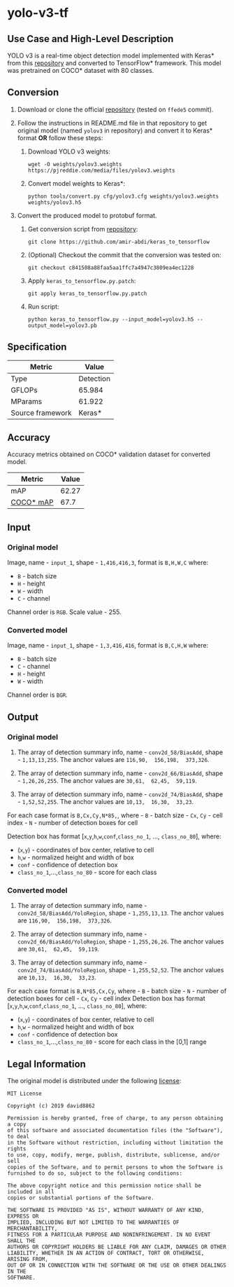 # yolo-v3-tf

## Use Case and High-Level Description

YOLO v3 is a real-time object detection model implemented with Keras\* from this [repository](https://github.com/david8862/keras-YOLOv3-model-set) and converted to TensorFlow\* framework. This model was pretrained on COCO\* dataset with 80 classes.

## Conversion

1. Download or clone the official [repository](https://github.com/david8862/keras-YOLOv3-model-set) (tested on `ffede5` commit).
2. Follow the instructions in README.md file in that repository to get original model (named `yolov3` in repository) and convert it to Keras\* format **OR** follow these steps:

   1. Download YOLO v3 weights:
        ```
        wget -O weights/yolov3.weights https://pjreddie.com/media/files/yolov3.weights
        ```
   
   1. Convert model weights to Keras\*:
        ```
        python tools/convert.py cfg/yolov3.cfg weights/yolov3.weights weights/yolov3.h5
        ```
3. Convert the produced model to protobuf format.

    1. Get conversion script from [repository](https://github.com/amir-abdi/keras_to_tensorflow):
        ```buildoutcfg
        git clone https://github.com/amir-abdi/keras_to_tensorflow
        ```
    1. (Optional) Checkout the commit that the conversion was tested on:
        ```
        git checkout c841508a88faa5aa1ffc7a4947c3809ea4ec1228
        ```
    1. Apply `keras_to_tensorflow.py.patch`:
        ```
        git apply keras_to_tensorflow.py.patch
        ```
    1. Run script:
        ```
        python keras_to_tensorflow.py --input_model=yolov3.h5 --output_model=yolov3.pb
        ```


## Specification

| Metric            | Value         |
|-------------------|---------------|
| Type              | Detection     |
| GFLOPs            | 65.984        |
| MParams           | 61.922        |
| Source framework  | Keras\*       |

## Accuracy

Accuracy metrics obtained on COCO\* validation dataset for converted model.

| Metric | Value |
| ------ | ------|
| mAP    | 62.27 |
| [COCO\* mAP](http://cocodataset.org/#detection-eval) | 67.7 |

## Input

### Original model

Image, name - `input_1`, shape - `1,416,416,3`, format is `B,H,W,C` where:

- `B` - batch size
- `H` - height
- `W` - width
- `C` - channel

Channel order is `RGB`.
Scale value - 255.

### Converted model

Image, name - `input_1`, shape - `1,3,416,416`, format is `B,C,H,W` where:

- `B` - batch size
- `C` - channel
- `H` - height
- `W` - width

Channel order is `BGR`.

## Output

### Original model

1. The array of detection summary info, name - `conv2d_58/BiasAdd`,  shape - `1,13,13,255`. The anchor values are `116,90,  156,198,  373,326`.

2. The array of detection summary info, name - `conv2d_66/BiasAdd`,  shape - `1,26,26,255`. The anchor values are `30,61,  62,45,  59,119`.

3. The array of detection summary info, name - `conv2d_74/BiasAdd`,  shape - `1,52,52,255`. The anchor values are `10,13,  16,30,  33,23`.

For each case format is `B,Cx,Cy,N*85,`, where
    - `B` - batch size
    - `Cx`, `Cy` - cell index
    - `N` - number of detection boxes for cell

Detection box has format [`x`,`y`,`h`,`w`,`conf`,`class_no_1`, ..., `class_no_80`], where:
- (`x`,`y`) - coordinates of box center, relative to cell
- `h`,`w` - normalized height and width of box
- `conf` - confidence of detection box
- `class_no_1`,...,`class_no_80` - score for each class

### Converted model

1. The array of detection summary info, name - `conv2d_58/BiasAdd/YoloRegion`,  shape - `1,255,13,13`. The anchor values are `116,90,  156,198,  373,326`.

2. The array of detection summary info, name - `conv2d_66/BiasAdd/YoloRegion`,  shape - `1,255,26,26`. The anchor values are `30,61,  62,45,  59,119`.

3. The array of detection summary info, name - `conv2d_74/BiasAdd/YoloRegion`,  shape - `1,255,52,52`. The anchor values are `10,13,  16,30,  33,23`.

For each case format is `B,N*85,Cx,Cy`, where
    - `B` - batch size
    - `N` - number of detection boxes for cell
    - `Cx`, `Cy` - cell index
Detection box has format [`x`,`y`,`h`,`w`,`conf`,`class_no_1`, ..., `class_no_80`], where:
- (`x`,`y`) - coordinates of box center, relative to cell
- `h`,`w` - normalized height and width of box
- `conf` - confidence of detection box
- `class_no_1`,...,`class_no_80` - score for each class in the [0,1] range

## Legal Information

The original model is distributed under the following
[license](https://raw.githubusercontent.com/david8862/keras-YOLOv3-model-set/master/LICENSE):

```
MIT License

Copyright (c) 2019 david8862

Permission is hereby granted, free of charge, to any person obtaining a copy
of this software and associated documentation files (the "Software"), to deal
in the Software without restriction, including without limitation the rights
to use, copy, modify, merge, publish, distribute, sublicense, and/or sell
copies of the Software, and to permit persons to whom the Software is
furnished to do so, subject to the following conditions:

The above copyright notice and this permission notice shall be included in all
copies or substantial portions of the Software.

THE SOFTWARE IS PROVIDED "AS IS", WITHOUT WARRANTY OF ANY KIND, EXPRESS OR
IMPLIED, INCLUDING BUT NOT LIMITED TO THE WARRANTIES OF MERCHANTABILITY,
FITNESS FOR A PARTICULAR PURPOSE AND NONINFRINGEMENT. IN NO EVENT SHALL THE
AUTHORS OR COPYRIGHT HOLDERS BE LIABLE FOR ANY CLAIM, DAMAGES OR OTHER
LIABILITY, WHETHER IN AN ACTION OF CONTRACT, TORT OR OTHERWISE, ARISING FROM,
OUT OF OR IN CONNECTION WITH THE SOFTWARE OR THE USE OR OTHER DEALINGS IN THE
SOFTWARE.
```
